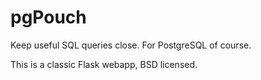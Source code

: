 pgPouch
=======

Keep useful SQL queries close. For PostgreSQL of course.

This is a classic Flask webapp, BSD licensed.


